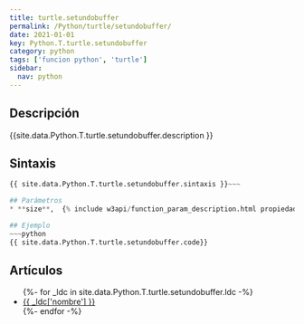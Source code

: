 ```yaml
---
title: turtle.setundobuffer
permalink: /Python/turtle/setundobuffer/
date: 2021-01-01
key: Python.T.turtle.setundobuffer
category: python
tags: ['funcion python', 'turtle']
sidebar: 
  nav: python
---
```


## Descripción
{{site.data.Python.T.turtle.setundobuffer.description }}

## Sintaxis
~~~python
{{ site.data.Python.T.turtle.setundobuffer.sintaxis }}~~~

## Parámetros
* **size**,  {% include w3api/function_param_description.html propiedad=site.data.Python.T.turtle.setundobuffer valor="size" %}

## Ejemplo
~~~python
{{ site.data.Python.T.turtle.setundobuffer.code}}
~~~

## Artículos
<ul>
{%- for _ldc in site.data.Python.T.turtle.setundobuffer.ldc -%}
   <li>
       <a href="{{_ldc['url'] }}">{{ _ldc['nombre'] }}</a>
   </li>
{%- endfor -%}
</ul>
